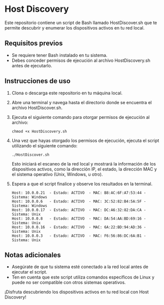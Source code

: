 # Host Discovery

Este repositorio contiene un script de Bash llamado HostDiscover.sh que te permite descubrir y enumerar los dispositivos activos en tu red local.

## Requisitos previos

- Se requiere tener Bash instalado en tu sistema.
- Debes conceder permisos de ejecución al archivo HostDiscovery.sh antes de ejecutarlo.

## Instrucciones de uso

1. Clona o descarga este repositorio en tu máquina local.
2. Abre una terminal y navega hasta el directorio donde se encuentra el archivo HostDiscover.sh.
3. Ejecuta el siguiente comando para otorgar permisos de ejecución al archivo:

    ```shell
    chmod +x HostDiscovery.sh
    ```

4. Una vez que hayas otorgado los permisos de ejecución, ejecuta el script utilizando el siguiente comando:

    ```shell
    ./HostDiscover.sh
    ```

    Esto iniciará el escaneo de la red local y mostrará la información de los dispositivos activos, como la dirección IP, el estado, la dirección MAC y el sistema operativo (Unix, Windows, u otro).

5. Espera a que el script finalice y observe los resultados en la terminal.

    ```shell
    Host: 10.0.0.21  - Estado: ACTIVO  - MAC: B8:AC:6F:A7:53:44 - Sistema: Windows
    Host: 10.0.0.6   - Estado: ACTIVO  - MAC: 3C:52:82:B4:5A:5F - Sistema: Windows
    Host: 10.0.0.17  - Estado: ACTIVO  - MAC: DC:A6:32:82:DA:CA - Sistema: Unix
    Host: 10.0.0.8   - Estado: ACTIVO  - MAC: DA:54:AA:BD:69:16 - Sistema: Unix
    Host: 10.0.0.16  - Estado: ACTIVO  - MAC: 6A:22:BD:94:AD:36 - Sistema: Unix
    Host: 10.0.0.3   - Estado: ACTIVO  - MAC: F6:56:86:DC:6A:B1 - Sistema: Unix
    ```
## Notas adicionales

- Asegúrate de que tu sistema esté conectado a la red local antes de ejecutar el script.
- Ten en cuenta que este script utiliza comandos específicos de Linux y puede no ser compatible con otros sistemas operativos.

¡Disfruta descubriendo los dispositivos activos en tu red local con Host Discovery!
